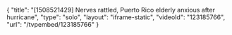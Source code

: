 {
    "title": "[1508521429] Nerves rattled, Puerto Rico elderly anxious after hurricane",
    "type": "solo",
    "layout": "iframe-static",
    "videoId": "123185766",
    "url": "\/tvpembed\/123185766"
}